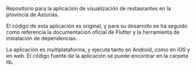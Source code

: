 Repositorio para la aplicación de visualización de restaurantes en la provincia de Asturias.

El código de esta aplicación es original, y para su desarrollo se ha seguido como referencia la documentación oficial de Flutter y la herramienta de instalación de dependencias.

La aplicación es multiplataforma, y ejecuta tanto en Android, como en iOS y en web. El código fuente de la aplicación se puede encontrar en la carpeta lib.
